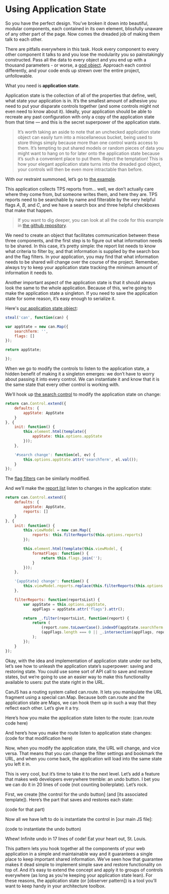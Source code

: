Using Application State
===

So you have the perfect design. You’ve broken it down into beautiful, modular components, each contained in its own element, blissfully unaware of any other part of the page. Now comes the dreaded job of making them talk to each other.

There are pitfalls everywhere in this task. Hook every component to every other component it talks to and you lose the modularity you so painstakingly constructed. Pass all the data to every object and you end up with a thousand parameters - or worse, a [god object](http://sourcemaking.com/antipatterns/the-blob). Approach each control differently, and your code ends up strewn over the entire project, unfollowable.

What you need is **application state**.

Application state is the collection of all of the properties that define, well, what state your application is in. It’s the smallest amount of adhesive you need to put your disparate controls together (and some controls might not even need to know about it). Ideally, your application should be able to recreate any past configuration with only a copy of the application state from that time — and this is the secret superpower of the application state.

> It’s worth taking an aside to note that an unchecked application state object can easily turn into a miscellaneous bucket, being used to store things simply because more than one control wants access to them. It’s tempting to put shared models or random pieces of data you might want to hang on to for later onto the application state because it’s such a convenient place to put them. Reject the temptation! This is how your elegant application state turns into the dreaded god object, your controls will then be even more intractable than before.

With our restraint summoned, let’s go to [the example](./1-first-pass/index.html).

This application collects TPS reports from… well, we don’t actually care where they come from, but someone writes them, and here they are. TPS reports need to be searchable by name and filterable by the very helpful flags *A*, *B*, and *C*, and we have a search box and three helpful checkboxes that make that happen.

> If you want to dig deeper, you can look at all the code for this example in [the github repository](https://github.com/dispatchrabbi/article-appstate).

We need to create an object that facilitates communication between these three components, and the first step is to figure out what information needs to be shared. In this case, it’s pretty simple: the report list needs to know what criteria to filter by, and that information is supplied by the search box and the flag filters. In your application, you may find that what information needs to be shared will change over the course of the project. Remember, always try to keep your application state tracking the minimum amount of information it needs to.

Another important aspect of the application state is that it should always look the same to the whole application. Because of this, we’re going to make the application state a singleton. If you need to save the application state for some reason, it’s easy enough to serialize it.

Here's [our application state object](./2-with-app-state/models/app-state/app-state.js):

```js
steal('can', function(can) {

var appState = new can.Map({
	searchTerm: '',
	flags: []
});

return appState;

});
```

When we go to modify the controls to listen to the application state, a hidden benefit of making it a singleton emerges: we don’t have to worry about passing it into every control. We can instantiate it and know that it is the same state that every other control is working with.

We’ll hook up [the search control](./2-with-app-state/controls/search-filter/search-filter.js) to modify the application state on change:

```js
return can.Control.extend({
	defaults: {
		appState: AppState
	}
}, {
	init: function() {
		this.element.html(template({
			appState: this.options.appState
		}));
	},

	'#search change': function(el, ev) {
		this.options.appState.attr('searchTerm', el.val());
	}
});
```

The [flag filters](./2-with-app-state/controls/flag-filter/flag-filter.js) can be similarly modified.

And we’ll make the [report list](./2-with-app-state/controls/report-list/report-list.js) listen to changes in the application state:

```js
return can.Control.extend({
	defaults: {
		appState: AppState,
		reports: []
	}
}, {
	init: function() {
		this.viewModel = new can.Map({
			reports: this.filterReports(this.options.reports)
		});

		this.element.html(template(this.viewModel, {
			formatFlags: function() {
				return this.flags.join('');
			}
		}));
	},

	'{appState} change': function() {
		this.viewModel.reports.replace(this.filterReports(this.options.reports));
	},

	filterReports: function(reportsList) {
		var appState = this.options.appState,
			appFlags = appState.attr('flags').attr();

		return _.filter(reportsList, function(report) {
			return (
				(report.name.toLowerCase().indexOf(appState.searchTerm.toLowerCase()) >= 0) &&
				(appFlags.length === 0 || _.intersection(appFlags, report.flags).length === appFlags.length)
			);
		});
	}
});
```

Okay, with the idea and implementation of application state under our belts, let’s see how to unleash the application state’s superpower: saving and restoring state. You could use some sort of API call to save and restore states, but we’re going to use an easier way to make this functionality available to users: put the state right in the URL.

CanJS has a routing system called can.route. It lets you manipulate the URL fragment using a special can.Map. Because both can.route and the application state are Maps, we can hook them up in such a way that they reflect each other. Let’s give it a try.

Here’s how you make the application state listen to the route:
(can.route code here)

And here’s how you make the route listen to application state changes:
(code for that modification here)

Now, when you modify the application state, the URL will change, and vice versa. That means that you can change the filter settings and bookmark the URL, and when you come back, the application will load into the same state you left it in.

This is very cool, but it’s time to take it to the next level. Let’s add a feature that makes web developers everywhere tremble: an undo button. I bet you we can do it in 20 lines of code (not counting boilerplate). Let’s rock.

First, we create [the control for the undo button] (and [its associated template]). Here’s the part that saves and restores each state:

(code for that part)

Now all we have left to do is instantiate the control in [our main JS file]:

(code to instantiate the undo button)

Whew! Infinite undo in 17 lines of code! Eat your heart out, St. Louis.

This pattern lets you hook together all the components of your web application in a simple and maintainable way and it guarantees a single place to keep important shared information. We’ve seen how that guarantee makes it dead simple to implement simple save and restore functionality on top of. And it’s easy to extend the concept and apply it to groups of controls everywhere (as long as you’re keeping your application state lean). For these reasons, the application state (or [observer pattern]) is a tool you’ll want to keep handy in your architecture toolbox.

